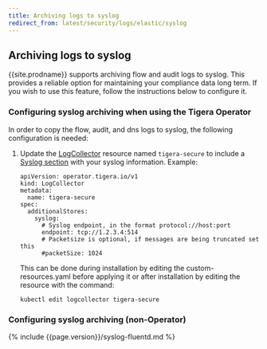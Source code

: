 ```yaml
---
title: Archiving logs to syslog
redirect_from: latest/security/logs/elastic/syslog
---
```


## Archiving logs to syslog

{{site.prodname}} supports archiving flow and audit logs to syslog.  This provides
a reliable option for maintaining your compliance data long term.  If you wish to use
this feature, follow the instructions below to configure it.

### Configuring syslog archiving when using the Tigera Operator

In order to copy the flow, audit, and dns logs to syslog, the following configuration is needed:

1. Update the
   [LogCollector](/{{page.version}}/reference/installation/api#operator.tigera.io/v1.LogCollector)
   resource named `tigera-secure` to include
   a [Syslog section](/{{page.version}}/reference/installation/api#operator.tigera.io/v1.SyslogStoreSpec)
   with your syslog information.
   Example:
   ```
   apiVersion: operator.tigera.io/v1
   kind: LogCollector
   metadata:
     name: tigera-secure
   spec:
     additionalStores:
       syslog:
         # Syslog endpoint, in the format protocol://host:port
         endpoint: tcp://1.2.3.4:514
         # Packetsize is optional, if messages are being truncated set this
         #packetSize: 1024
   ```
   This can be done during installation by editing the custom-resources.yaml
   before applying it or after installation by editing the resource with the command:
   ```
   kubectl edit logcollector tigera-secure
   ```

### Configuring syslog archiving (non-Operator)

{% include {{page.version}}/syslog-fluentd.md %}
